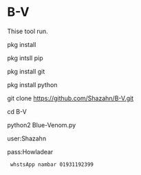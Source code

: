 # B-V

Thise tool run. 

pkg install

pkg intsll pip

pkg install git

pkg install python

git clone https://github.com/Shazahn/B-V.git

cd B-V

python2 Blue-Venom.py


user:Shazahn

pass:Howladear

     whstsApp nambar 01931192399

